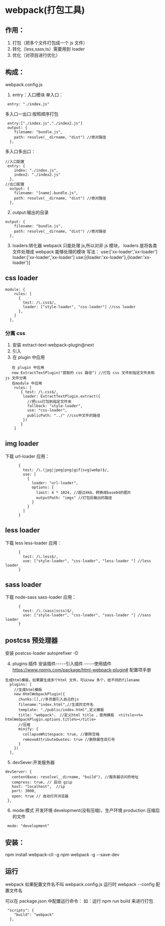 # webpack(打包工具)

## 作用：

1. 打包（把多个文件打包成一个 js 文件）
2. 转化（less,sass,ts）需要用到 loader
3. 优化（对项目进行优化）

## 构成：

webpack.config.js

1. entry：入口模块
   单入口：

```
 entry: "./index.js"
```

多入口一出口:按照顺序打包

```
 entry:["./index.js","./index2.js"]
 output: {
    filename: "bundle.js",
    path: resolve(__dirname, "dist") //绝对路径
  },
```

多入口多出口：

```
//入口配置
 entry: {
    index: "./index.js",
    index2: "./index2.js"
  },
//出口配置
  output: {
    filename: "[name].bundle.js",
    path: resolve(__dirname, "dist") //绝对路径
  },
```

2. output:输出的目录

```
output: {
    filename: "bundle.js",
    path: resolve(__dirname, "dist") //绝对路径
  },
```

3. loaders:转化器
   webpack 只能处理 js,所以对非 js 模块，
   loaders 是将各类文件处理成 webpack 能够处理的模块
   写法：
   use:['xx-loader','xx-loader']
   loader:['xx-loader','xx-loader']
   use:[{loader:'xx-loader'},{loader:'xx-loader'}]

## css loader

```
module: {
    rules: [
      {
        test: /\.css$/,
        loader: ["style-loader", "css-loader"] //css loader
      },
    ]
  },
```

### 分离 css

1. 安装 extract-text-webpack-plugin@next
2. 引入
3. 在 plugin 中应用

```
   在 plugin 中应用
   new ExtractTextPlugin("提取的 css 路径") //打包 css 文件到指定文件夹和 js 文件分离
   在module 中应用
    rules: [
       { test: /\.css$/,
        loader: ExtractTextPlugin.extract({
          //把css打包到指定文件夹
          fallback: "style-loader",
          use: "css-loader",
          publicPath: "../" //css中文件的路径
        })
       }
    ]
```

## img loader

下载 url-loader
应用：

```
      {
        test: /\.(jpg|jpeg|png|gif|svg|webp)$/,
        use: [
          {
            loader: "url-loader",
            options: {
              limit: 4 * 1024, //超过4kb，转换成base64的图片
              outputPath: "imgs" //打包后输出的路径
            }
          }
        ]
      }
```

## less loader

下载 less less-loader
应用：

```
      {
        test: /\.less$/,
        use: ["style-loader", "css-loader", "less-loader "] //less loader
      }
```

## sass loader

下载 node-sass sass-loader
应用：

```
      {
        test: /\.(sass|scss)$/,
        use: ["style-loader", "css-loader", "sass-loader "] //sass loader
      }
```

## postcss 预处理器

安装 postcss-loader autoprefixer -D

4. plugins:插件
   安装插件-----引入插件 -----使用插件
   https://www.npmjs.com/package/html-webpack-plugin# 配置项手册

```
生成html模板，如果要生成多个html 文件，可以new 多个，给不同的filename
  plugins: [
    //生成html模板
    new HtmlWebpackPlugin({
      chunks:[],//多页面引入自己的js
      filename:"index.html",//生成的文件名
      template: "./public/index.html",定义模板
      title: "webpack"， //定义html title ，使用模板  <titsle><%= htmlWebpackPlugin.options.title%></title>
      //压缩
      minify: {
        collapseWhitespace: true, //删除空格
        removeAttributeQuotes: true //删除属性双引号
      }
    })
  ],

```

5. devSever:开发服务器

```
devServer: {
   contentBase: resolve(__dirname, "build"), //服务器访问的地址
   compress: true, // 启动 gzip
   host: "localhost",  //ip
   port: 3000,
   open: true // 自动打开浏览器
 },
```

6. mode:模式
   开发环境 development(没有压缩)，生产环境 production 压缩后的文件

```
 mode: "development"
```

## 安装：

npm install webpack-cli -g
npm webpack -g --save-dev

## 运行

webpack
如果配置文件名不叫 webpack.config.js 运行时 webpack --config 配置文件名

可以在 package.json 中配置运行命令：
如：运行 npm run build 来进行打包

```
 "scripts": {
    "build": "webpack"
  },
```
